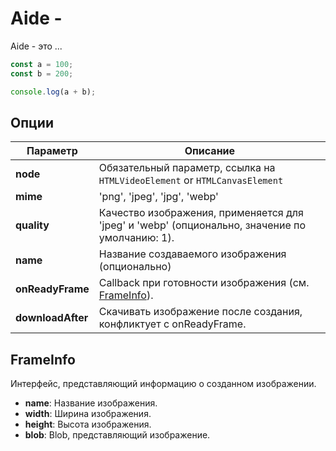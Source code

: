 # Aide -

Aide - это ...

```js
const a = 100;
const b = 200;

console.log(a + b);
```

## Опции

| Параметр          | Описание                                                                                       |
| ----------------- | ---------------------------------------------------------------------------------------------- |
| **node**          | Обязательный параметр, ссылка на `HTMLVideoElement` or `HTMLCanvasElement`                     |
| **mime**          | 'png', 'jpeg', 'jpg', 'webp'                                                                   |
| **quality**       | Качество изображения, применяется для 'jpeg' и 'webp' (опционально, значение по умолчанию: 1). |
| **name**          | Название создаваемого изображения (опционально)                                                |
| **onReadyFrame**  | Callback при готовности изображения (см. [FrameInfo](#frameinfo)).                             |
| **downloadAfter** | Скачивать изображение после создания, конфликтует с onReadyFrame.                              |

## FrameInfo

Интерфейс, представляющий информацию о созданном изображении.

-   **name**: Название изображения.
-   **width**: Ширина изображения.
-   **height**: Высота изображения.
-   **blob**: Blob, представляющий изображение.
